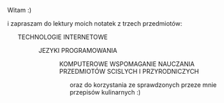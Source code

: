 Witam :)
<p>i zapraszam do lektury moich notatek z trzech przedmiotów:<p>
<ul>TECHNOLOGIE INTERNETOWE<ul>
<ul>JEZYKI PROGRAMOWANIA<ul>
<ul>KOMPUTEROWE WSPOMAGANIE NAUCZANIA PRZEDMIOTÓW SCISLYCH I PRZYRODNICZYCH<ul>
oraz do korzystania ze sprawdzonych przeze mnie przepisów kulinarnych :)
